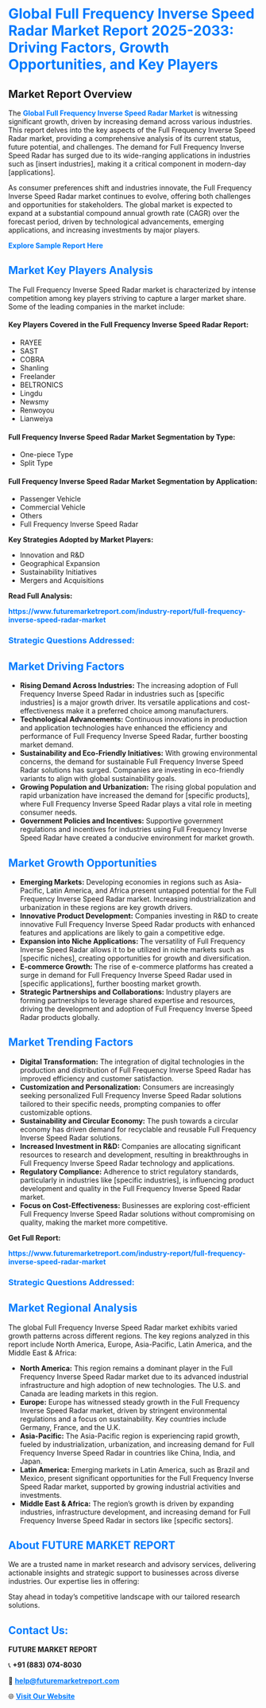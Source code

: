 <h1 style="color: #007BFF;">Global Full Frequency Inverse Speed Radar Market Report 2025-2033: Driving Factors, Growth Opportunities, and Key Players</h1>

<section id="overview">
<h2>Market Report Overview</h2>
<p>The <a href="https://www.futuremarketreport.com/industry-report/full-frequency-inverse-speed-radar-market" style="color: #007BFF; text-decoration: none;"><strong>Global Full Frequency Inverse Speed Radar Market</strong></a> is witnessing significant growth, driven by increasing demand across various industries. This report delves into the key aspects of the Full Frequency Inverse Speed Radar market, providing a comprehensive analysis of its current status, future potential, and challenges. The demand for Full Frequency Inverse Speed Radar has surged due to its wide-ranging applications in industries such as [insert industries], making it a critical component in modern-day [applications].</p>
<p>As consumer preferences shift and industries innovate, the Full Frequency Inverse Speed Radar market continues to evolve, offering both challenges and opportunities for stakeholders. The global market is expected to expand at a substantial compound annual growth rate (CAGR) over the forecast period, driven by technological advancements, emerging applications, and increasing investments by major players.</p>
</section>

<section id="overview">
<p><a href="https://www.futuremarketreport.com/request-sample/reportId=126517" style="color: #007BFF; text-decoration: none;"><strong>Explore Sample Report Here</strong></a></p>
</section>

<section id="key-players">
<h2 style="color: #007BFF;">Market Key Players Analysis</h2>
<p>The Full Frequency Inverse Speed Radar market is characterized by intense competition among key players striving to capture a larger market share. Some of the leading companies in the market include:</p>
<h4>Key Players Covered in the Full Frequency Inverse Speed Radar Report:</h4>
<ul><li>RAYEE</li><li>SAST</li><li>COBRA</li><li>Shanling</li><li>Freelander</li><li>BELTRONICS</li><li>Lingdu</li><li>Newsmy</li><li>Renwoyou</li><li>Lianweiya</li></ul>
<h4>Full Frequency Inverse Speed Radar Market Segmentation by Type:</h4>
<ul><li>One-piece Type</li><li>Split Type</li></ul>

<h4>Full Frequency Inverse Speed Radar Market Segmentation by Application:</h4>
<ul><li>Passenger Vehicle</li><li>Commercial Vehicle</li><li>Others</li><li>Full Frequency Inverse Speed Radar</li></ul>
<p><strong>Key Strategies Adopted by Market Players:</strong></p>
<ul>
<li>Innovation and R&D</li>
<li>Geographical Expansion</li>
<li>Sustainability Initiatives</li>
<li>Mergers and Acquisitions</li>
</ul>
</section>

<section>
<p><strong>Read Full Analysis: </strong></p><a href="https://www.futuremarketreport.com/industry-report/full-frequency-inverse-speed-radar-market" style="color: #007BFF; text-decoration: none;"><strong>https://www.futuremarketreport.com/industry-report/full-frequency-inverse-speed-radar-market</strong></a>
<h3 style="color: #007BFF;">Strategic Questions Addressed:</h3>
</section>

<section id="driving-factors">
<h2 style="color: #007BFF;">Market Driving Factors</h2>
<ul>
<li><strong>Rising Demand Across Industries:</strong> The increasing adoption of Full Frequency Inverse Speed Radar in industries such as [specific industries] is a major growth driver. Its versatile applications and cost-effectiveness make it a preferred choice among manufacturers.</li>
<li><strong>Technological Advancements:</strong> Continuous innovations in production and application technologies have enhanced the efficiency and performance of Full Frequency Inverse Speed Radar, further boosting market demand.</li>
<li><strong>Sustainability and Eco-Friendly Initiatives:</strong> With growing environmental concerns, the demand for sustainable Full Frequency Inverse Speed Radar solutions has surged. Companies are investing in eco-friendly variants to align with global sustainability goals.</li>
<li><strong>Growing Population and Urbanization:</strong> The rising global population and rapid urbanization have increased the demand for [specific products], where Full Frequency Inverse Speed Radar plays a vital role in meeting consumer needs.</li>
<li><strong>Government Policies and Incentives:</strong> Supportive government regulations and incentives for industries using Full Frequency Inverse Speed Radar have created a conducive environment for market growth.</li>
</ul>
</section>

<section id="growth-opportunities">
<h2 style="color: #007BFF;">Market Growth Opportunities</h2>
<ul>
<li><strong>Emerging Markets:</strong> Developing economies in regions such as Asia-Pacific, Latin America, and Africa present untapped potential for the Full Frequency Inverse Speed Radar market. Increasing industrialization and urbanization in these regions are key growth drivers.</li>
<li><strong>Innovative Product Development:</strong> Companies investing in R&D to create innovative Full Frequency Inverse Speed Radar products with enhanced features and applications are likely to gain a competitive edge.</li>
<li><strong>Expansion into Niche Applications:</strong> The versatility of Full Frequency Inverse Speed Radar allows it to be utilized in niche markets such as [specific niches], creating opportunities for growth and diversification.</li>
<li><strong>E-commerce Growth:</strong> The rise of e-commerce platforms has created a surge in demand for Full Frequency Inverse Speed Radar used in [specific applications], further boosting market growth.</li>
<li><strong>Strategic Partnerships and Collaborations:</strong> Industry players are forming partnerships to leverage shared expertise and resources, driving the development and adoption of Full Frequency Inverse Speed Radar products globally.</li>
</ul>
</section>

<section id="trending-factors">
<h2 style="color: #007BFF;">Market Trending Factors</h2>
<ul>
<li><strong>Digital Transformation:</strong> The integration of digital technologies in the production and distribution of Full Frequency Inverse Speed Radar has improved efficiency and customer satisfaction.</li>
<li><strong>Customization and Personalization:</strong> Consumers are increasingly seeking personalized Full Frequency Inverse Speed Radar solutions tailored to their specific needs, prompting companies to offer customizable options.</li>
<li><strong>Sustainability and Circular Economy:</strong> The push towards a circular economy has driven demand for recyclable and reusable Full Frequency Inverse Speed Radar solutions.</li>
<li><strong>Increased Investment in R&D:</strong> Companies are allocating significant resources to research and development, resulting in breakthroughs in Full Frequency Inverse Speed Radar technology and applications.</li>
<li><strong>Regulatory Compliance:</strong> Adherence to strict regulatory standards, particularly in industries like [specific industries], is influencing product development and quality in the Full Frequency Inverse Speed Radar market.</li>
<li><strong>Focus on Cost-Effectiveness:</strong> Businesses are exploring cost-efficient Full Frequency Inverse Speed Radar solutions without compromising on quality, making the market more competitive.</li>
</ul>
</section>

<section>
<p><strong>Get Full Report: </strong></p><a href="https://www.futuremarketreport.com/industry-report/full-frequency-inverse-speed-radar-market" style="color: #007BFF; text-decoration: none;"><strong>https://www.futuremarketreport.com/industry-report/full-frequency-inverse-speed-radar-market</strong></a>
<h3 style="color: #007BFF;">Strategic Questions Addressed:</h3>
</section>


<section id="regional-analysis">
<h2 style="color: #007BFF;">Market Regional Analysis</h2>
<p>The global Full Frequency Inverse Speed Radar market exhibits varied growth patterns across different regions. The key regions analyzed in this report include North America, Europe, Asia-Pacific, Latin America, and the Middle East & Africa:</p>
<ul>
<li><strong>North America:</strong> This region remains a dominant player in the Full Frequency Inverse Speed Radar market due to its advanced industrial infrastructure and high adoption of new technologies. The U.S. and Canada are leading markets in this region.</li>
<li><strong>Europe:</strong> Europe has witnessed steady growth in the Full Frequency Inverse Speed Radar market, driven by stringent environmental regulations and a focus on sustainability. Key countries include Germany, France, and the U.K.</li>
<li><strong>Asia-Pacific:</strong> The Asia-Pacific region is experiencing rapid growth, fueled by industrialization, urbanization, and increasing demand for Full Frequency Inverse Speed Radar in countries like China, India, and Japan.</li>
<li><strong>Latin America:</strong> Emerging markets in Latin America, such as Brazil and Mexico, present significant opportunities for the Full Frequency Inverse Speed Radar market, supported by growing industrial activities and investments.</li>
<li><strong>Middle East & Africa:</strong> The region’s growth is driven by expanding industries, infrastructure development, and increasing demand for Full Frequency Inverse Speed Radar in sectors like [specific sectors].</li>
</ul>
</section>

<footer>
<h2 style="color: #007BFF;">About FUTURE MARKET REPORT</h2>
<p>We are a trusted name in market research and advisory services, delivering actionable insights and strategic support to businesses across diverse industries. Our expertise lies in offering:</p>

<p>Stay ahead in today’s competitive landscape with our tailored research solutions.</p>

<h2 style="color: #007BFF;">Contact Us:</h2>
<p><strong>FUTURE MARKET REPORT</strong></p>
<p>📞 <strong>+91 (883) 074-8030</strong></p>
<p>📧 <strong><a href="mailto:help@futuremarketreport.com" style="color: #007BFF;">help@futuremarketreport.com</a></strong></p>
<p>🌐 <strong><a href="https://www.futuremarketreport.com/" style="color: #007BFF;">Visit Our Website</a></strong></p>
</footer>